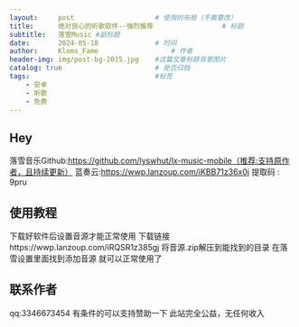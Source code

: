 ```yaml
---
layout:     post   				    # 使用的布局（不需要改）
title:      绝对良心的听歌软件--强烈推荐 				# 标题 
subtitle:   落雪Music #副标题
date:       2024-05-18 				# 时间
author:     Kloms_Fame					# 作者
header-img: img/post-bg-2015.jpg 	#这篇文章标题背景图片
catalog: true 						# 是否归档
tags:								#标签
    - 安卓
    - 听歌
    - 免费
---
```


## Hey
落雪音乐Github:https://github.com/lyswhut/lx-music-mobile（推荐:支持原作者，且持续更新）
蓝奏云:https://wwp.lanzoup.com/iKBB71z36x0j  提取码 : 9pru

## 使用教程
下载好软件后设置音源才能正常使用
下载链接https://wwp.lanzoup.com/iRQSR1z385gj
将音源.zip解压到能找到的目录
在落雪设置里面找到添加音源
就可以正常使用了
## 联系作者
qq:3346673454
有条件的可以支持赞助一下
此站完全公益，无任何收入